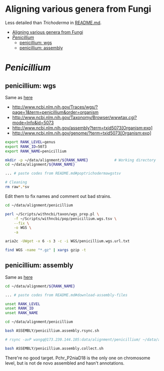 # Aligning various genera from Fungi

Less detailed than *Trichoderma* in
[README.md](https://github.com/wang-q/withncbi/blob/master/pop/README.md).


[TOC levels=1-3]: # " "
- [Aligning various genera from Fungi](#aligning-various-genera-from-fungi)
- [*Penicillium*](#penicillium)
    - [penicillium: wgs](#penicillium-wgs)
    - [penicillium: assembly](#penicillium-assembly)


# *Penicillium*

## penicillium: wgs

Same as [here](README.md#poptrichodermawgstsv)


* http://www.ncbi.nlm.nih.gov/Traces/wgs/?page=1&term=penicillium&order=organism
* http://www.ncbi.nlm.nih.gov/Taxonomy/Browser/wwwtax.cgi?mode=Info&id=5073
* http://www.ncbi.nlm.nih.gov/assembly?term=txid5073[Organism:exp]
* http://www.ncbi.nlm.nih.gov/genome/?term=txid5073[Organism:exp]

```bash
export RANK_LEVEL=genus
export RANK_ID=5073
export RANK_NAME=penicillium

mkdir -p ~/data/alignment/${RANK_NAME}            # Working directory
cd ~/data/alignment/${RANK_NAME}

... # paste codes from README.md#poptrichodermawgstsv

# Cleaning
rm raw*.*sv

```

Edit them to fix names and comment out bad strains.

```bash
cd ~/data/alignment/penicillium

perl ~/Scripts/withncbi/taxon/wgs_prep.pl \
    -f ~/Scripts/withncbi/pop/penicillium.wgs.tsv \
    --fix \
    -o WGS \
    -a

aria2c -UWget -x 6 -s 3 -c -i WGS/penicillium.wgs.url.txt

find WGS -name "*.gz" | xargs gzip -t

```

## penicillium: assembly

Same as [here](README.md#download-assembly-files)

```bash
cd ~/data/alignment/${RANK_NAME}

... # paste codes from README.md#download-assembly-files

unset RANK_LEVEL
unset RANK_ID
unset RANK_NAME

```

```bash
cd ~/data/alignment/penicillium

bash ASSEMBLY/penicillium.assembly.rsync.sh

# rsync -avP wangq@173.230.144.105:data/alignment/penicillium/ ~/data/alignment/penicillium

bash ASSEMBLY/penicillium.assembly.collect.sh

```

There're no good target. Pchr_P2niaD18 is the only one on chromosome level, but is not de novo
assembled and hasn't annotations.
